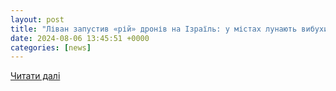 ```yaml
---
layout: post
title: "Ліван запустив «рій» дронів на Ізраїль: у містах лунають вибухи, є поранені (відео)"
date: 2024-08-06 13:45:51 +0000
categories: [news]
---
```


[Читати далі](https://focus.ua/uk/world/661618-livan-zapustiv-riy-droniv-na-izrajil-u-mistah-lunayut-vibuhi-ye-poraneni-video)
